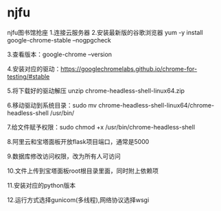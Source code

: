 # njfu
njfu图书馆抢座
1.连接云服务器
2.安装最新版的谷歌浏览器 
yum -y install google-chrome-stable –nogpgcheck

3.查看版本：google-chrome –version

4.安装对应的驱动：https://googlechromelabs.github.io/chrome-for-testing/#stable

5.将下载好的驱动解压 unzip chrome-headless-shell-linux64.zip

6.移动驱动到系统目录：sudo mv chrome-headless-shell-linux64/chrome-headless-shell /usr/bin/

7.给文件赋予权限：sudo chmod +x /usr/bin/chrome-headless-shell

8.阿里云和宝塔面板开放flask项目端口，通常是5000

9.数据库修改访问权限，改为所有人可访问

10.文件上传到宝塔面板root根目录里面，同时附上依赖项

11.安装对应的python版本

12.运行方式选择gunicom(多线程),网络协议选择wsgi
